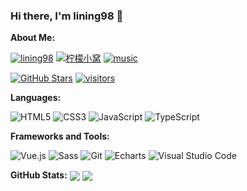### Hi there, I'm lining98 👋

**About Me:**

[![lining98](https://img.shields.io/badge/lining98-4285F4?logo=GoogleHome&logoColor=fff)](https://github.com/lining98)
[![柠檬小窝](https://img.shields.io/badge/柠檬小窝-4ABF8A?logo=Bloglovin&logoColor=fff)](https://lining98.github.io/docs/)
[![music](https://img.shields.io/badge/云音乐-39c6ad?logo=AppleMusic&logoColor=fff)](http://121.40.174.152/#/discover/recommend)<br />

[![GitHub Stars](https://img.shields.io/github/stars/lining98?color=2da44e&label=GitHub%20Stars&logo=Github)](https://github.com/lining98)
[![visitors](https://visitor-badge.laobi.icu/badge?page_id=lining98.lining98)](https://github.com/lining98)

**Languages:**

![HTML5](https://img.shields.io/badge/HTML5-E34F26?logo=HTML5&logoColor=fff)
![CSS3](https://img.shields.io/badge/CSS3-1572B6?logo=CSS3&logoColor=fff)
![JavaScript](https://img.shields.io/badge/JavaScript-F7DF1E?logo=JavaScript&logoColor=333)
![TypeScript](https://img.shields.io/badge/TypeScript-3178C6?logo=TypeScript&logoColor=fff)

**Frameworks and Tools:**

![Vue.js](https://img.shields.io/badge/Vue.js-4FC08D?logo=Vue.js&logoColor=fff)
![Sass](https://img.shields.io/badge/Sass-CC6699?logo=Sass&logoColor=fff)
![Git](https://img.shields.io/badge/Git-F05032?logo=Git&logoColor=fff)
![Echarts](https://img.shields.io/badge/Echarts-f72c5b?logo=Echarts&logoColor=fff)
![Visual Studio Code](https://img.shields.io/badge/VS%20CODE-007ACC?logo=VisualStudioCode&logoColor=fff)

**GitHub Stats:**
 <span><img align="center" src="https://github-readme-stats.vercel.app/api?username=lining98&count_private=true&show_icons=true&include_all_commits=true&hide_border=true&hide_title=true" /></span>
<span><img align="center" src="https://github-readme-stats.vercel.app/api/top-langs/?username=lining98&langs_count=3&hide_title=true&hide_border=true" /></span>
